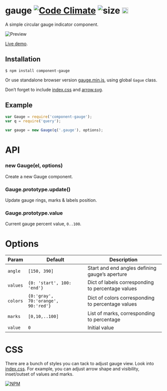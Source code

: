 # gauge [![Code Climate](https://codeclimate.com/github/dfcreative/gauge/badges/gpa.svg)](https://codeclimate.com/github/dfcreative/gauge) ![size](https://img.shields.io/badge/size-2.4kb-brightgreen.svg) <a href="UNLICENSE"><img src="http://upload.wikimedia.org/wikipedia/commons/6/62/PD-icon.svg" width="20"/></a>

A simple circular gauge indicator component.

![Preview](https://rawgit.com/dfcreative/gauge/master/preview.png)

[Live demo](https://cdn.rawgit.com/dfcreative/gauge/master/test/index.html).


## Installation

`$ npm install component-gauge`

Or use standalone browser version [gauge.min.js](gauge.min.js), using global `Gague` class.

Don’t forget to include [index.css](gauge.min.js) and [arrow.svg](arrow.svg).


## Example

```js
var Gauge = require('component-gauge');
var q = require('query');

var gauge = new Gauge(q('.gauge'), options);
```


# API

### new Gauge(el, options)

Create a new Gauge component.

### Gauge.prototype.update()

Update gauge rings, marks & labels position.

### Gauge.prototype.value

Current gauge percent value, `0..100`.


# Options

| Param | Default | Description |
|---|---|---|
| `angle` | `[150, 390]` | Start and end angles defining gauge’s aperture |
| `values` | `{0: 'start', 100: 'end'}` | Dict of labels corresponding to percentage values |
| `colors` | `{0:'gray', 70:'orange', 90:'red'}` | Dict of colors corresponding to percentage values |
| `marks` | `[0,10,..100]` | List of marks, corresponding to percentage |
| `value` | `0` | Initial value |


# CSS

There are a bunch of styles you can tack to adjust gauge view. Look into [index.css](index.css).
For example, you can adjust arrow shape and visibility, inset/outset of values and marks.


[![NPM](https://nodei.co/npm/component-gauge.png?downloads=true&downloadRank=true&stars=true)](https://nodei.co/npm/component-gauge/)